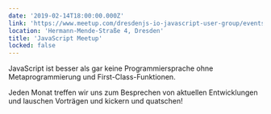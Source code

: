 ```yaml
---
date: '2019-02-14T18:00:00.000Z'
link: 'https://www.meetup.com/dresdenjs-io-javascript-user-group/events/258669794'
location: 'Hermann-Mende-Straße 4, Dresden'
title: 'JavaScript Meetup'
locked: false
---
```

JavaScript ist besser als gar keine Programmiersprache ohne Metaprogrammierung und First-Class-Funktionen.

Jeden Monat treffen wir uns zum Besprechen von aktuellen Entwicklungen und lauschen Vorträgen und kickern und quatschen!
